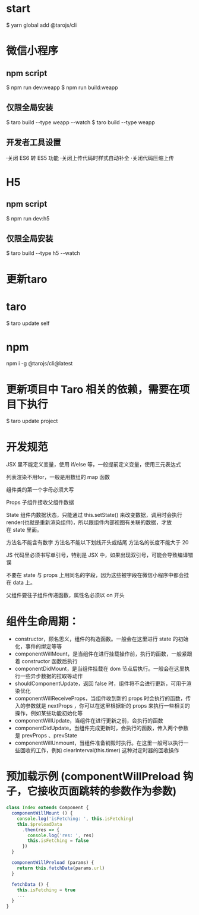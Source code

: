 # start
$ yarn global add @tarojs/cli

# 微信小程序
## npm script
$ npm run dev:weapp
$ npm run build:weapp
## 仅限全局安装
$ taro build --type weapp --watch
$ taro build --type weapp
## 开发者工具设置
·关闭 ES6 转 ES5 功能
·关闭上传代码时样式自动补全
·关闭代码压缩上传


# H5
## npm script
$ npm run dev:h5
## 仅限全局安装
$ taro build --type h5 --watch


# 更新taro
# taro
$ taro update self
# npm 
npm i -g @tarojs/cli@latest 

# 更新项目中 Taro 相关的依赖，需要在项目下执行
$ taro update project


# 开发规范
JSX 里不能定义变量，使用 if/else 等，一般提前定义变量，使用三元表达式

列表渲染不用for，一般是用数组的 map 函数

组件类的第一个字母必须大写

Props 子组件接收父组件数据

State 组件内数据状态，只能通过 this.setState() 来改变数据，调用时会执行render(也就是重新渲染组件)，所以跟组件内部视图有关联的数据，才放在 state 里面。

方法名不能含有数字
方法名不能以下划线开头或结尾
方法名的长度不能大于 20

JS 代码里必须书写单引号，特别是 JSX 中，如果出现双引号，可能会导致编译错误

不要在 state 与 props 上用同名的字段，因为这些被字段在微信小程序中都会挂在 data 上。

父组件要往子组件传递函数，属性名必须以 on 开头



# 组件生命周期：

* constructor，顾名思义，组件的构造函数。一般会在这里进行 state 的初始化，事件的绑定等等 
* componentWillMount，是当组件在进行挂载操作前，执行的函数，一般紧跟着 constructor 函数后执行 
* componentDidMount，是当组件挂载在 dom 节点后执行。一般会在这里执行一些异步数据的拉取等动作 
* shouldComponentUpdate，返回 false 时，组件将不会进行更新，可用于渲染优化 
* componentWillReceiveProps，当组件收到新的 props 时会执行的函数，传入的参数就是 nextProps ，你可以在这里根据新的 props 来执行一些相关的操作，例如某些功能初始化等 
* componentWillUpdate，当组件在进行更新之前，会执行的函数 
* componentDidUpdate，当组件完成更新时，会执行的函数，传入两个参数是 prevProps 、prevState 
* componentWillUnmount，当组件准备销毁时执行。在这里一般可以执行一些回收的工作，例如 clearInterval(this.timer) 这种对定时器的回收操作 


# 预加载示例 (componentWillPreload 钩子，它接收页面跳转的参数作为参数)
```JavaScript
class Index extends Component {
  componentWillMount () {
    console.log('isFetching: ', this.isFetching)
    this.$preloadData
      .then(res => {
        console.log('res: ', res)
        this.isFetching = false
      })
  }

  componentWillPreload (params) {
    return this.fetchData(params.url)
  }

  fetchData () {
    this.isFetching = true
    ...
  }
}
```